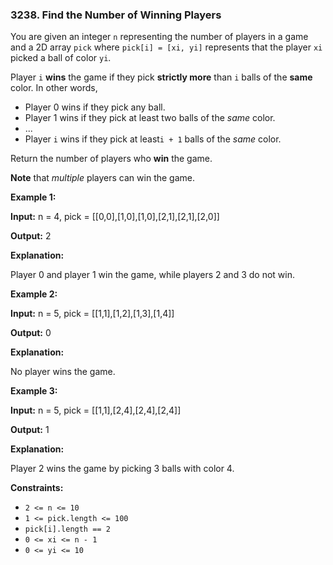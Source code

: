 ### 3238\. Find the Number of Winning Players

You are given an integer `n` representing the number of players in a game and a 2D array `pick` where `pick[i] = [xi, yi]` represents that the player `xi` picked a ball of color `yi`.

Player `i` **wins** the game if they pick **strictly more** than `i` balls of the **same** color. In other words,

*   Player 0 wins if they pick any ball.
*   Player 1 wins if they pick at least two balls of the _same_ color.
*   ...
*   Player `i` wins if they pick at least`i + 1` balls of the _same_ color.

Return the number of players who **win** the game.

**Note** that _multiple_ players can win the game.

**Example 1:**

**Input:** n = 4, pick = \[\[0,0\],\[1,0\],\[1,0\],\[2,1\],\[2,1\],\[2,0\]\]

**Output:** 2

**Explanation:**

Player 0 and player 1 win the game, while players 2 and 3 do not win.

**Example 2:**

**Input:** n = 5, pick = \[\[1,1\],\[1,2\],\[1,3\],\[1,4\]\]

**Output:** 0

**Explanation:**

No player wins the game.

**Example 3:**

**Input:** n = 5, pick = \[\[1,1\],\[2,4\],\[2,4\],\[2,4\]\]

**Output:** 1

**Explanation:**

Player 2 wins the game by picking 3 balls with color 4.

**Constraints:**

*   `2 <= n <= 10`
*   `1 <= pick.length <= 100`
*   `pick[i].length == 2`
*   `0 <= xi <= n - 1`
*   `0 <= yi <= 10`
